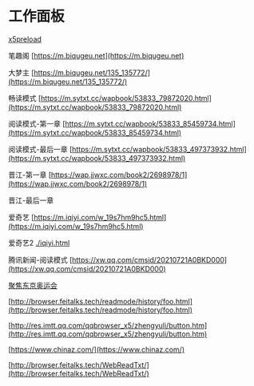 # 工作面板

[x5preload](./x5preload)

笔趣阁 [https://m.biqugeu.net](https://m.biqugeu.net)

大梦主 [https://m.biqugeu.net/135_135772/](https://m.biqugeu.net/135_135772/)

畅读模式 [https://m.sytxt.cc/wapbook/53833_79872020.html](https://m.sytxt.cc/wapbook/53833_79872020.html)

阅读模式-第一章 [https://m.sytxt.cc/wapbook/53833_85459734.html](https://m.sytxt.cc/wapbook/53833_85459734.html)

阅读模式-最后一章 [https://m.sytxt.cc/wapbook/53833_497373932.html](https://m.sytxt.cc/wapbook/53833_497373932.html)

晋江-第一章 [https://wap.jjwxc.com/book2/2698978/1](https://wap.jjwxc.com/book2/2698978/1)

晋江-最后一章

爱奇艺 [https://m.iqiyi.com/w_19s7hm9hc5.html](https://m.iqiyi.com/w_19s7hm9hc5.html)

爱奇艺2 [./iqiyi.html](./iqiyi.html)

腾讯新闻-阅读模式 [https://xw.qq.com/cmsid/20210721A0BKD000](https://xw.qq.com/cmsid/20210721A0BKD000)

[聚焦东京奥运会](https://kandian.qq.com/mqq/watchspot/activityplatform/newTopicView.html?article_type=0&bid=3654&rowkey=82960ed0bab807KL&talk_id=2920448116_7129531626147755650&topic_id=1545601&shareFrom=qb)

[http://browser.feitalks.tech/readmode/history/foo.html](http://browser.feitalks.tech/readmode/history/foo.html)

[http://res.imtt.qq.com/qqbrowser_x5/zhengyuli/button.htm](http://res.imtt.qq.com/qqbrowser_x5/zhengyuli/button.htm)

[https://www.chinaz.com/](https://www.chinaz.com/)

[http://browser.feitalks.tech/WebReadTxt/](http://browser.feitalks.tech/WebReadTxt/)
